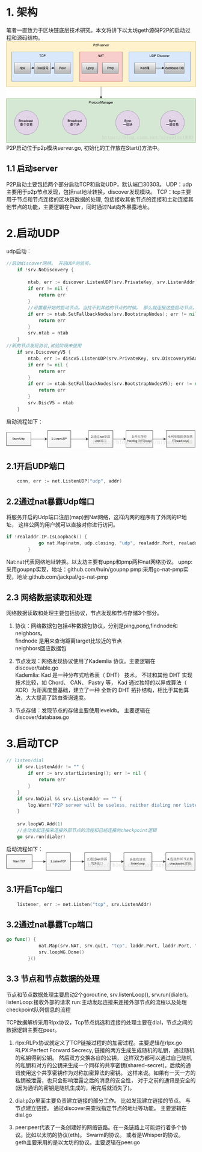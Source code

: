 # 1. 架构
笔者一直致力于区块链底层技术研究。本文将讲下以太坊geth源码P2P的启动过程和源码结构。 
 ![](2019-08-24-20-13-35.png)
P2P启动位于p2p模块server.go, 初始化的工作放在Start()方法中。

## 1.1 启动server
P2P启动主要包括两个部分启动TCP和启动UDP，默认端口30303。 
UDP：udp主要用于p2p节点发现，包括nat地址转换，discover发现模块。 
TCP：tcp主要用于节点和节点连接的区块链数据的处理, 包括接收其他节点的连接和主动连接其他节点的功能，主要逻辑在Peer，同时通过Nat向外暴露地址。

# 2.启动UDP
udp启动：

```go
//启动discover网络。 开启UDP的监听。
    if !srv.NoDiscovery { 

        ntab, err := discover.ListenUDP(srv.PrivateKey, srv.ListenAddr, srv.NAT, srv.NodeDatabase, srv.NetRestrict)
        if err != nil {
            return err
        }
        //设置最开始的启动节点。当找不到其他的节点的时候。 那么就连接这些启动节点。
        if err := ntab.SetFallbackNodes(srv.BootstrapNodes); err != nil {
            return err
        }
        srv.ntab = ntab
    }
//新的节点发现协议,试验阶段未使用
    if srv.DiscoveryV5 {
        ntab, err := discv5.ListenUDP(srv.PrivateKey, srv.DiscoveryV5Addr, srv.NAT, "", srv.NetRestrict) //srv.NodeDatabase)
        if err != nil {
            return err
        }
        if err := ntab.SetFallbackNodes(srv.BootstrapNodesV5); err != nil {
            return err
        }
        srv.DiscV5 = ntab
    }
```
启动流程如下： 

![](2019-08-24-20-13-57.png)
## 2.1开启UDP端口
```go
    conn, err := net.ListenUDP("udp", addr)
```
## 2.2通过nat暴露Udp端口
将服务开启的Udp端口注册(map)到Nat网络，这样内网的程序有了外网的IP地址， 这样公网的用户就可以直接对你进行访问。

```go
if !realaddr.IP.IsLoopback() {
            go nat.Map(natm, udp.closing, "udp", realaddr.Port, realaddr.Port, "ethereum discovery")
        }
```

Nat:nat代表网络地址转换。以太坊主要有upnp和pmp两种nat网络协议。 
upnp:采用goupnp实现，地址：github.com/huin/goupnp 
pmp:采用go-nat-pmp实现，地址:github.com/jackpal/go-nat-pmp

## 2.3 网络数据读取和处理
网络数据读取和处理主要包括协议，节点发现和节点存储3个部分。 
1. 协议：网络数据包包括4种数据包协议，分别是ping,pong,findnode和neighbors。    
    findnode 是用来查询距离target比较近的节点   
    neighbors回应数据包
 
2. 节点发现：网络发现协议使用了Kademlia 协议。主要逻辑在discover/table.go   
    Kademlia: Kad 是一种分布式哈希表（ DHT） 技术， 不过和其他 DHT 实现技术比较，如 
    Chord、 CAN、 Pastry 等， Kad 通过独特的以异或算法（ XOR）为距离度量基础，建立了一种 
    全新的 DHT 拓扑结构，相比于其他算法，大大提高了路由查询速度。

3. 节点存储：发现节点的存储主要使用leveldb。 主要逻辑在discover/database.go

# 3.启动TCP
```go
// listen/dial
    if srv.ListenAddr != "" {
        if err := srv.startListening(); err != nil {
            return err
        }
    }
    if srv.NoDial && srv.ListenAddr == "" {
        log.Warn("P2P server will be useless, neither dialing nor listening")
    }

    srv.loopWG.Add(1)
    //主动发起连接来连接外部节点的流程和已经连接的checkpoint逻辑
    go srv.run(dialer)
```
启动流程如下： 
![](2019-08-24-20-14-09.png)

## 3.1开启Tcp端口
```go
    listener, err := net.Listen("tcp", srv.ListenAddr)
```
## 3.2通过nat暴露Tcp端口
```go
go func() {
            nat.Map(srv.NAT, srv.quit, "tcp", laddr.Port, laddr.Port, "ethereum p2p")
            srv.loopWG.Done()
        }()
```

## 3.3 节点和节点数据的处理
节点和节点数据处理主要启动2个goroutine, srv.listenLoop(), srv.run(dialer)。 
listenLoop:接收外部的请求 
run:主动发起连接来连接外部节点的流程以及处理checkpoint队列信息的流程

TCP数据解析采用Rlpx协议，Tcp节点挑选和连接的处理主要在dial，节点之间的数据逻辑主要在peer。

1. rlpx:RLPx协议就定义了TCP链接过程的的加密过程。主要逻辑在rlpx.go 
RLPX:Perfect Forward Secrecy, 链接的两方生成生成随机的私钥，通过随机的私钥得到公钥。 然后双方交换各自的公钥， 这样双方都可以通过自己随机的私钥和对方的公钥来生成一个同样的共享密钥(shared-secret)。后续的通讯使用这个共享密钥作为对称加密算法的密钥。 这样来说。如果有一天一方的私钥被泄露，也只会影响泄露之后的消息的安全性， 对于之前的通讯是安全的(因为通讯的密钥是随机生成的，用完后就消失了)。

2. dial:p2p里面主要负责建立链接的部分工作。 比如发现建立链接的节点。 与节点建立链接。 通过discover来查找指定节点的地址等功能。 主要逻辑在dial.go

3. peer:peer代表了一条创建好的网络链路。在一条链路上可能运行着多个协议。比如以太坊的协议(eth)。 Swarm的协议。 或者是Whisper的协议。 geth主要采用的是以太坊的协议。主要逻辑在peer.go
